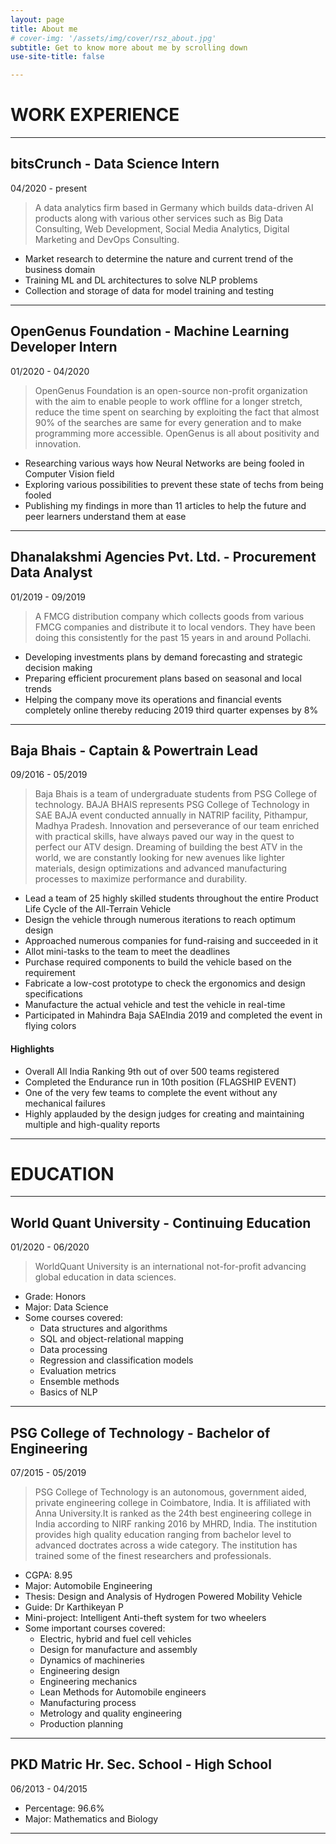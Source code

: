 ```yaml
---
layout: page
title: About me
# cover-img: '/assets/img/cover/rsz_about.jpg'
subtitle: Get to know more about me by scrolling down
use-site-title: false

---
```


# WORK EXPERIENCE

---
## bitsCrunch - **Data Science Intern**
04/2020 - present
> A data analytics firm based in Germany which builds data-driven AI products along with various other services such as Big Data Consulting, Web Development, Social Media Analytics, Digital Marketing and DevOps Consulting. 

* Market research to determine the nature and current trend of the business domain
* Training ML and DL architectures to solve NLP problems
* Collection and storage of data for model training and testing

---
## OpenGenus Foundation - **Machine Learning Developer Intern**
01/2020 - 04/2020
> OpenGenus Foundation is an open-source non-profit organization with the aim to enable people to work offline for a longer stretch, reduce the time spent on searching by exploiting the fact that almost 90% of the searches are same for every generation and to make programming more accessible. OpenGenus is all about positivity and innovation. 

* Researching various ways how Neural Networks are being fooled in Computer Vision field
* Exploring various possibilities to prevent these state of techs from being fooled
* Publishing my findings in more than 11 articles to help the future and peer learners understand them at ease

---
## Dhanalakshmi Agencies Pvt. Ltd. - **Procurement Data Analyst**
01/2019 - 09/2019
> A FMCG distribution company which collects goods from various FMCG companies and distribute it to local vendors. They have been doing this consistently for the past 15 years in and around Pollachi. 

* Developing investments plans by demand forecasting and strategic decision making
* Preparing efficient procurement plans based on seasonal and local trends
* Helping the company move its operations and financial events completely online thereby reducing 2019 third quarter expenses by 8%

---

## Baja Bhais - **Captain & Powertrain Lead**
09/2016 - 05/2019
> Baja Bhais is a team of undergraduate students from PSG College of technology. BAJA BHAIS represents PSG College of Technology in SAE BAJA event conducted annually in NATRIP facility, Pithampur, Madhya Pradesh. Innovation and perseverance of our team enriched with practical skills, have always paved our way in the quest to perfect our ATV design. Dreaming of building the best ATV in the world, we are constantly looking for new avenues like lighter materials, design optimizations and advanced manufacturing processes to maximize performance and durability.

* Lead a team of 25 highly skilled students throughout the entire Product Life Cycle of the All-Terrain Vehicle
* Design the vehicle through numerous iterations to reach optimum design
* Approached numerous companies for fund-raising and succeeded in it
* Allot mini-tasks to the team to meet the deadlines
* Purchase required components to build the vehicle based on the requirement
* Fabricate a low-cost prototype to check the ergonomics and design specifications
* Manufacture the actual vehicle and test the vehicle in real-time
* Participated in Mahindra Baja SAEIndia 2019 and completed the event in flying colors

#### Highlights
* Overall All India Ranking 9th out of over 500 teams registered
* Completed the Endurance run in 10th position (FLAGSHIP EVENT)
* One of the very few teams to complete the event without any mechanical failures
* Highly applauded by the design judges for creating and maintaining multiple and high-quality reports

---

# EDUCATION

---
## World Quant University - **Continuing Education**
01/2020 - 06/2020
> WorldQuant University is an international not-for-profit advancing global education in data sciences.

* Grade: Honors
* Major: Data Science
* Some courses covered:
  - Data structures and algorithms
  - SQL and object-relational mapping
  - Data processing
  - Regression and classification models
  - Evaluation metrics
  - Ensemble methods
  - Basics of NLP

---
## PSG College of Technology - **Bachelor of Engineering**
07/2015 - 05/2019
> PSG College of Technology is an autonomous, government aided, private engineering college in Coimbatore, India. It is affiliated with Anna University.It is ranked as the 24th best engineering college in India according to NIRF ranking 2016 by MHRD, India. The institution provides high quality education ranging from bachelor level to advanced doctrates across a wide category. The institution has trained some of the finest researchers and professionals.

* CGPA: 8.95
* Major: Automobile Engineering
* Thesis: Design and Analysis of Hydrogen Powered Mobility Vehicle
* Guide: Dr Karthikeyan P
* Mini-project: Intelligent Anti-theft system for two wheelers
* Some important courses covered:
  - Electric, hybrid and fuel cell vehicles
  - Design for manufacture and assembly
  - Dynamics of machineries
  - Engineering design
  - Engineering mechanics
  - Lean Methods for Automobile engineers
  - Manufacturing process
  - Metrology and quality engineering
  - Production planning

---
## PKD Matric Hr. Sec. School - **High School**
06/2013 - 04/2015
* Percentage: 96.6%
* Major: Mathematics and Biology

---
